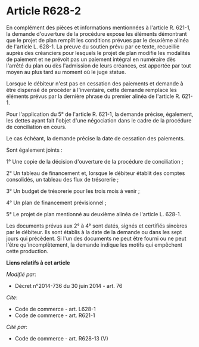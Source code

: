 # Article R628-2

En complément des pièces et informations mentionnées à l'article R. 621-1, la demande d'ouverture de la procédure expose les
éléments démontrant que le projet de plan remplit les conditions prévues par le deuxième alinéa de l'article L. 628-1. La
preuve du soutien prévu par ce texte, recueillie auprès des créanciers pour lesquels le projet de plan modifie les modalités
de paiement et ne prévoit pas un paiement intégral en numéraire dès l'arrêté du plan ou dès l'admission de leurs créances,
est apportée par tout moyen au plus tard au moment où le juge statue. 

Lorsque le débiteur n'est pas en cessation des paiements et demande à être dispensé de procéder à l'inventaire, cette demande
remplace les éléments prévus par la dernière phrase du premier alinéa de l'article R. 621-1. 

Pour l'application du 5° de l'article R. 621-1, la demande précise, également, les dettes ayant fait l'objet d'une
négociation dans le cadre de la procédure de conciliation en cours. 

Le cas échéant, la demande précise la date de cessation des paiements. 

Sont également joints : 

1° Une copie de la décision d'ouverture de la procédure de conciliation ; 

2° Un tableau de financement et, lorsque le débiteur établit des comptes consolidés, un tableau des flux de trésorerie ; 

3° Un budget de trésorerie pour les trois mois à venir ; 

4° Un plan de financement prévisionnel ; 

5° Le projet de plan mentionné au deuxième alinéa de l'article L. 628-1. 

Les documents prévus aux 2° à 4° sont datés, signés et certifiés sincères par le débiteur. Ils sont établis à la date de la
demande ou dans les sept jours qui précèdent. Si l'un des documents ne peut être fourni ou ne peut l'être qu'incomplètement,
la demande indique les motifs qui empêchent cette production.

**Liens relatifs à cet article**

_Modifié par_:

  - Décret n°2014-736 du 30 juin 2014 - art. 76

_Cite_:

  - Code de commerce - art. L628-1
  - Code de commerce - art. R621-1

_Cité par_:

  - Code de commerce - art. R628-13 (V)
